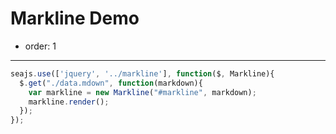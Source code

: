 # Markline Demo

- order: 1

---

<link rel="stylesheet" href="../timeline.css" type="text/css" media="screen" charset="utf-8">

<div id="markline"></div>

````js
seajs.use(['jquery', '../markline'], function($, Markline){
  $.get("./data.mdown", function(markdown){
    var markline = new Markline("#markline", markdown);
    markline.render();
  });
});
````
